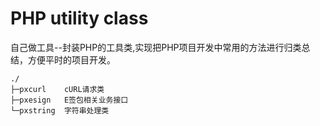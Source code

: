# PHP utility class

自己做工具--封装PHP的工具类,实现把PHP项目开发中常用的方法进行归类总结，方便平时的项目开发。

```
./
├─pxcurl    cURL请求类
├─pxesign   E签包相关业务接口
└─pxstring  字符串处理类
```
